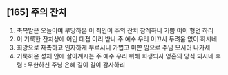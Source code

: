 ## [165] 주의 잔치

1) 축복받은 오늘이여 부당하온 이 죄인이 주의 잔치 참례하니 기쁨 어이 형언 하리 
2) 이 거룩한 잔치상에 어인 대접 이리 받나 주 예수 우리 이끄사 두려움 없이 하시네
3) 희망으로 재촉하고 인자하게 부르시니 가볍고 미쁜 맘으로 주님 모시러 나가세 
4) 거룩하온 성체 안에 살아계시는 주 예수 우리 위해 희생되사 영혼의 양식 되시네
후렴 : 무한하신 주님 은혜 길이 길이 감사하리
